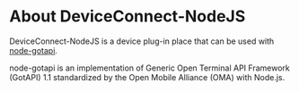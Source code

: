 # About DeviceConnect-NodeJS
DeviceConnect-NodeJS is a device plug-in place that can be used with [node-gotapi](https://github.com/futomi/node-gotapi).

node-gotapi is an implementation of Generic Open Terminal API Framework (GotAPI) 1.1 standardized by the Open Mobile Alliance (OMA) with Node.js.
